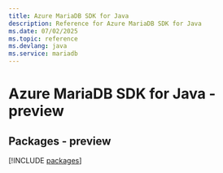 ```yaml
---
title: Azure MariaDB SDK for Java
description: Reference for Azure MariaDB SDK for Java
ms.date: 07/02/2025
ms.topic: reference
ms.devlang: java
ms.service: mariadb
---
```

# Azure MariaDB SDK for Java - preview
## Packages - preview
[!INCLUDE [packages](mariadb-index.md)]